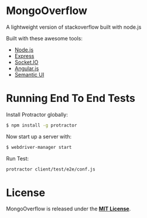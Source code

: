 # MongoOverflow
A lightweight version of stackoverflow built with node.js

Built with these awesome tools:

* [Node.js](http://nodejs.org/)
* [Express](http://expressjs.com/)
* [Socket.IO](http://socket.io/)
* [Angular.js](https://angularjs.org/)
* [Semantic UI](http://semantic-ui.com/)

Running End To End Tests
========================

Install Protractor globally:

```bash
$ npm install -g protractor
```

Now start up a server with:

```bash
$ webdriver-manager start
```

Run Test:

```bash
protractor client/test/e2e/conf.js
```

License
=======
MongoOverflow is released under the [**MIT License**](http://www.opensource.org/licenses/MIT).